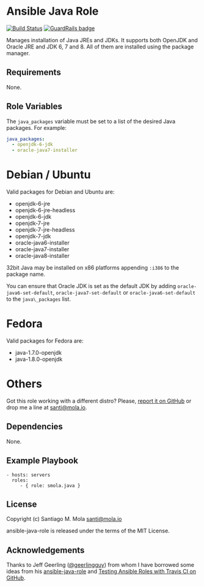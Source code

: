 Ansible Java Role
=================

[![Build Status](https://travis-ci.org/smola/ansible-java-role.svg?branch=master)](https://travis-ci.org/smola/ansible-java-role) [![GuardRails badge](https://badges.production.guardrails.io/bennythejudge/ansible-java-role.svg)](https://www.guardrails.io)

Manages installation of Java JREs and JDKs. It supports both OpenJDK and Oracle
JRE and JDK 6, 7 and 8. All of them are installed using the package manager.

Requirements
------------

None.

Role Variables
--------------

The `java_packages` variable must be set to a list of the desired Java packages. For example:

```yaml
java_packages:
  - openjdk-6-jdk
  - oracle-java7-installer
```

# Debian / Ubuntu

Valid packages for Debian and Ubuntu are:

- openjdk-6-jre
- openjdk-6-jre-headless
- openjdk-6-jdk
- openjdk-7-jre
- openjdk-7-jre-headless
- openjdk-7-jdk
- oracle-java6-installer
- oracle-java7-installer
- oracle-java8-installer

32bit Java may be installed on x86 platforms appending `:i386` to the package name.

You can ensure that Oracle JDK is set as the default JDK by adding `oracle-java6-set-default`, `oracle-java7-set-default` or `oracle-java6-set-default` to the `java\_packages` list.

# Fedora

Valid packages for Fedora are:

- java-1.7.0-openjdk
- java-1.8.0-openjdk

# Others

Got this role working with a different distro? Please, [report it on GitHub](http://github.com/smola/ansible-java-role/issues) or drop me a line at santi@mola.io.

Dependencies
------------

None.

Example Playbook
-------------------------

    - hosts: servers
      roles:
         - { role: smola.java }

License
-------

Copyright (c) Santiago M. Mola <santi@mola.io>

ansible-java-role is released under the terms of the MIT License.


Acknowledgements
----------------

Thanks to Jeff Geerling ([@geerlingguy](https://github.com/geerlingguy)) from whom I have borrowed some ideas from his [ansible-java-role](https://github.com/geerlingguy/ansible-role-java) and [Testing Ansible Roles with Travis CI on GitHub](https://servercheck.in/blog/testing-ansible-roles-travis-ci-github).
